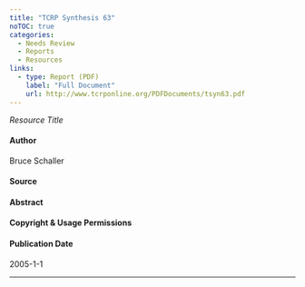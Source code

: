 ```yaml
---
title: "TCRP Synthesis 63"
noTOC: true
categories:
  - Needs Review
  - Reports
  - Resources
links:
  - type: Report (PDF)
    label: "Full Document"
    url: http://www.tcrponline.org/PDFDocuments/tsyn63.pdf
---
```



*Resource Title*

#### Author

Bruce Schaller

#### Source

#### Abstract

#### Copyright & Usage Permissions

#### Publication Date

2005-1-1

------------------------------------------------------------------------



